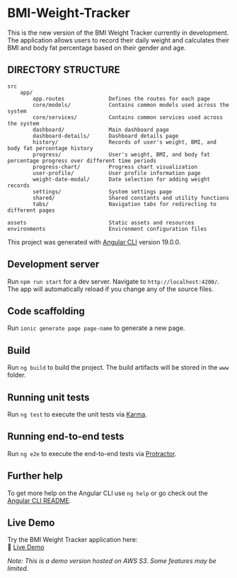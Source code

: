 # BMI-Weight-Tracker

This is the new version of the BMI Weight Tracker currently in development. The application allows users to record their daily weight and calculates their BMI and body fat percentage based on their gender and age.

## DIRECTORY STRUCTURE

```
src
    app/
        app.routes              Defines the routes for each page
        core/models/            Contains common models used across the system
        core/services/          Contains common services used across the system
        dashboard/              Main dashboard page
        dashboard-details/      Dashboard details page
        history/                Records of user's weight, BMI, and body fat percentage history
        progress/               User's weight, BMI, and body fat percentage progress over different time periods
        progress-chart/         Progress chart visualization
        user-profile/           User profile information page
        weight-date-modal/      Date selection for adding weight records
        settings/               System settings page
        shared/                 Shared constants and utility functions
        tabs/                   Navigation tabs for redirecting to different pages

assets                          Static assets and resources
environments                    Environment configuration files
```

This project was generated with [Angular CLI](https://github.com/angular/angular-cli) version 19.0.0.

## Development server

Run `npm run start` for a dev server. Navigate to `http://localhost:4200/`. The app will automatically reload if you change any of the source files.

## Code scaffolding

Run `ionic generate page page-name` to generate a new page.

## Build

Run `ng build` to build the project. The build artifacts will be stored in the `www` folder.

## Running unit tests

Run `ng test` to execute the unit tests via [Karma](https://karma-runner.github.io).

## Running end-to-end tests

Run `ng e2e` to execute the end-to-end tests via [Protractor](http://www.protractortest.org/).

## Further help

To get more help on the Angular CLI use `ng help` or go check out the [Angular CLI README](https://github.com/angular/angular-cli/blob/master/README.md).

## Live Demo

Try the BMI Weight Tracker application here:  
🔗 [Live Demo](http://bmi-weight-tracker-ionic-demo.s3-website.us-east-2.amazonaws.com)

_Note: This is a demo version hosted on AWS S3. Some features may be limited._
